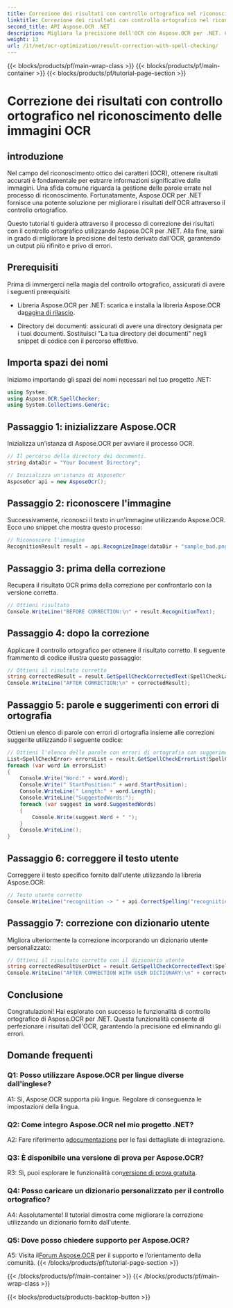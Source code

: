 ```yaml
---
title: Correzione dei risultati con controllo ortografico nel riconoscimento delle immagini OCR
linktitle: Correzione dei risultati con controllo ortografico nel riconoscimento delle immagini OCR
second_title: API Aspose.OCR .NET
description: Migliora la precisione dell'OCR con Aspose.OCR per .NET. Correggi l'ortografia, personalizza i dizionari e ottieni facilmente un riconoscimento del testo senza errori.
weight: 13
url: /it/net/ocr-optimization/result-correction-with-spell-checking/
---
```


{{< blocks/products/pf/main-wrap-class >}}
{{< blocks/products/pf/main-container >}}
{{< blocks/products/pf/tutorial-page-section >}}

# Correzione dei risultati con controllo ortografico nel riconoscimento delle immagini OCR

## introduzione

Nel campo del riconoscimento ottico dei caratteri (OCR), ottenere risultati accurati è fondamentale per estrarre informazioni significative dalle immagini. Una sfida comune riguarda la gestione delle parole errate nel processo di riconoscimento. Fortunatamente, Aspose.OCR per .NET fornisce una potente soluzione per migliorare i risultati dell'OCR attraverso il controllo ortografico.

Questo tutorial ti guiderà attraverso il processo di correzione dei risultati con il controllo ortografico utilizzando Aspose.OCR per .NET. Alla fine, sarai in grado di migliorare la precisione del testo derivato dall'OCR, garantendo un output più rifinito e privo di errori.

## Prerequisiti

Prima di immergerci nella magia del controllo ortografico, assicurati di avere i seguenti prerequisiti:

-  Libreria Aspose.OCR per .NET: scarica e installa la libreria Aspose.OCR da[pagina di rilascio](https://releases.aspose.com/ocr/net/).

- Directory dei documenti: assicurati di avere una directory designata per i tuoi documenti. Sostituisci "La tua directory dei documenti" negli snippet di codice con il percorso effettivo.

## Importa spazi dei nomi

Iniziamo importando gli spazi dei nomi necessari nel tuo progetto .NET:

```csharp
using System;
using Aspose.OCR.SpellChecker;
using System.Collections.Generic;
```

## Passaggio 1: inizializzare Aspose.OCR

Inizializza un'istanza di Aspose.OCR per avviare il processo OCR.

```csharp
// Il percorso della directory dei documenti.
string dataDir = "Your Document Directory";

// Inizializza un'istanza di AsposeOcr
AsposeOcr api = new AsposeOcr();
```

## Passaggio 2: riconoscere l'immagine

Successivamente, riconosci il testo in un'immagine utilizzando Aspose.OCR. Ecco uno snippet che mostra questo processo:

```csharp
// Riconoscere l'immagine
RecognitionResult result = api.RecognizeImage(dataDir + "sample_bad.png", new RecognitionSettings(Language.Eng));
```

## Passaggio 3: prima della correzione

Recupera il risultato OCR prima della correzione per confrontarlo con la versione corretta.

```csharp
// Ottieni risultato
Console.WriteLine("BEFORE CORRECTION:\n" + result.RecognitionText);
```

## Passaggio 4: dopo la correzione

Applicare il controllo ortografico per ottenere il risultato corretto. Il seguente frammento di codice illustra questo passaggio:

```csharp
// Ottieni il risultato corretto
string correctedResult = result.GetSpellCheckCorrectedText(SpellCheckLanguage.Eng);
Console.WriteLine("AFTER CORRECTION:\n" + correctedResult);
```

## Passaggio 5: parole e suggerimenti con errori di ortografia

Ottieni un elenco di parole con errori di ortografia insieme alle correzioni suggerite utilizzando il seguente codice:

```csharp
// Ottieni l'elenco delle parole con errori di ortografia con suggerimenti
List<SpellCheckError> errorsList = result.GetSpellCheckErrorList(SpellCheckLanguage.Eng);
foreach (var word in errorsList)
{
	Console.Write("Word:" + word.Word);
	Console.Write(" StartPosition:" + word.StartPosition);
	Console.WriteLine(" Length:" + word.Length);
	Console.WriteLine("SuggestedWords:");
	foreach (var suggest in word.SuggestedWords)
	{
		Console.Write(suggest.Word + " ");
	}
	Console.WriteLine();
}
```

## Passaggio 6: correggere il testo utente

Correggere il testo specifico fornito dall'utente utilizzando la libreria Aspose.OCR:

```csharp
// Testo utente corretto
Console.WriteLine("recogniition -> " + api.CorrectSpelling("recogniition"));
```

## Passaggio 7: correzione con dizionario utente

Migliora ulteriormente la correzione incorporando un dizionario utente personalizzato:

```csharp
// Ottieni il risultato corretto con il dizionario utente
string correctedResultUserDict = result.GetSpellCheckCorrectedText(SpellCheckLanguage.Eng, dataDir+"dictionary.txt");
Console.WriteLine("AFTER CORRECTION WITH USER DICTIONARY:\n" + correctedResultUserDict);
```

## Conclusione

Congratulazioni! Hai esplorato con successo le funzionalità di controllo ortografico di Aspose.OCR per .NET. Questa funzionalità consente di perfezionare i risultati dell'OCR, garantendo la precisione ed eliminando gli errori.

## Domande frequenti

### Q1: Posso utilizzare Aspose.OCR per lingue diverse dall'inglese?

A1: Sì, Aspose.OCR supporta più lingue. Regolare di conseguenza le impostazioni della lingua.

### Q2: Come integro Aspose.OCR nel mio progetto .NET?

 A2: Fare riferimento a[documentazione](https://reference.aspose.com/ocr/net/) per le fasi dettagliate di integrazione.

### Q3: È disponibile una versione di prova per Aspose.OCR?

 R3: Sì, puoi esplorare le funzionalità con[versione di prova gratuita](https://releases.aspose.com/).

### Q4: Posso caricare un dizionario personalizzato per il controllo ortografico?

A4: Assolutamente! Il tutorial dimostra come migliorare la correzione utilizzando un dizionario fornito dall'utente.

### Q5: Dove posso chiedere supporto per Aspose.OCR?

 A5: Visita il[Forum Aspose.OCR](https://forum.aspose.com/c/ocr/16) per il supporto e l’orientamento della comunità.
{{< /blocks/products/pf/tutorial-page-section >}}

{{< /blocks/products/pf/main-container >}}
{{< /blocks/products/pf/main-wrap-class >}}

{{< blocks/products/products-backtop-button >}}
